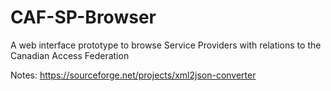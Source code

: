 # CAF-SP-Browser
A web interface prototype to browse Service Providers with relations to the Canadian Access Federation

Notes:
https://sourceforge.net/projects/xml2json-converter
